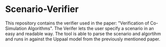 # Scenario-Verifier
 This repository contains the verifier used in the paper: "Verification of Co-Simulation Algorithms". The Verifer lets the user specify a scenario in an easy and readable way. The tool is able to parse the scenario and algortihm and runs in against the Uppaal model from the previously mentioned paper.
